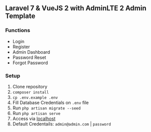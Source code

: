 ## Laravel 7 & VueJS 2 with AdminLTE 2 Admin Template

### Functions
- Login
- Register
- Admin Dashboard
- Password Reset
- Forgot Password

### Setup
1. Clone repository
2. `composer install`
3. `cp .env.example .env`
4. Fill Database Credentials on `.env` file
5. Run `php artisan migrate --seed`
6. Run `php artisan serve`
7. Access via [localhost](http://localhost:8000)
8. Default Credentails: `admin@admin.com` | `password`
